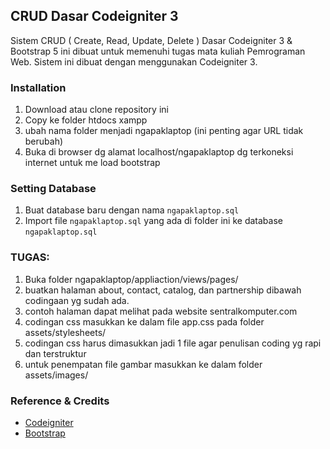 ## CRUD Dasar Codeigniter 3 

Sistem CRUD ( Create, Read, Update, Delete ) Dasar Codeigniter 3 & Bootstrap 5 ini dibuat untuk memenuhi tugas mata kuliah Pemrograman Web. Sistem ini dibuat dengan menggunakan Codeigniter 3.

### Installation
1. Download atau clone repository ini
2. Copy ke folder htdocs xampp
3. ubah nama folder menjadi ngapaklaptop (ini penting agar URL tidak berubah)
4. Buka di browser dg alamat localhost/ngapaklaptop dg terkoneksi internet untuk me load bootstrap

### Setting Database
1. Buat database baru dengan nama `ngapaklaptop.sql`
2. Import file `ngapaklaptop.sql` yang ada di folder ini ke database `ngapaklaptop.sql`

### TUGAS:
1. Buka folder ngapaklaptop/appliaction/views/pages/
2. buatkan halaman about, contact, catalog, dan partnership dibawah codingaan yg sudah ada.
3. contoh halaman dapat melihat pada website sentralkomputer.com
4. codingan css masukkan ke dalam file app.css pada folder assets/stylesheets/
5. codingan css harus dimasukkan jadi 1 file agar penulisan coding yg rapi dan terstruktur
6. untuk penempatan file gambar masukkan ke dalam folder assets/images/

### Reference & Credits
- [Codeigniter](https://codeigniter.com/)
- [Bootstrap](https://getbootstrap.com/)
